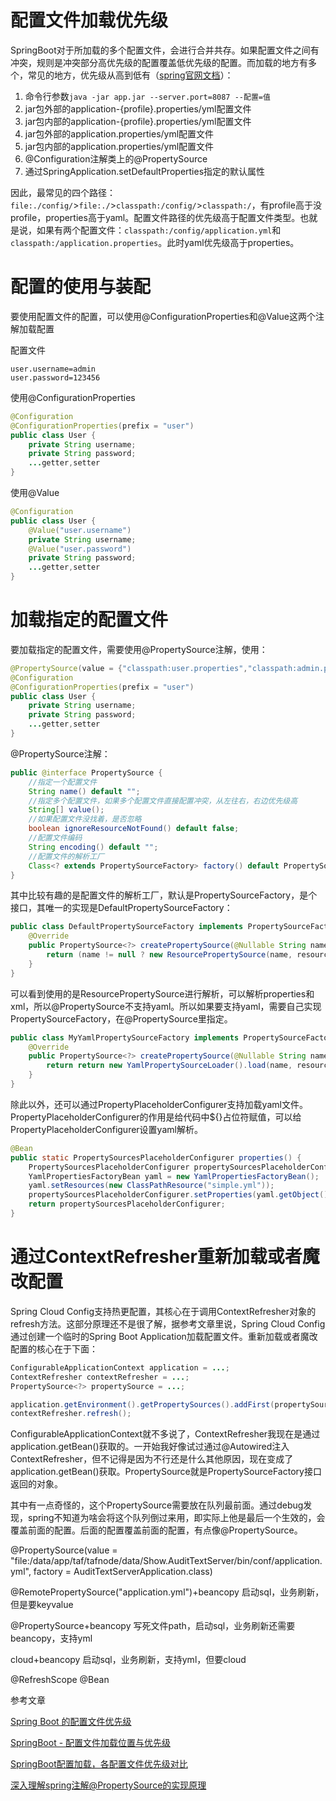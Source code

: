 # 配置文件加载优先级

SpringBoot对于所加载的多个配置文件，会进行合并共存。如果配置文件之间有冲突，规则是冲突部分高优先级的配置覆盖低优先级的配置。而加载的地方有多个，常见的地方，优先级从高到低有（[spring官网文档](https://docs.spring.io/spring-boot/docs/1.5.9.RELEASE/reference/htmlsingle/#boot-features-external-config)）：
1. 命令行参数`java -jar app.jar --server.port=8087 --配置=值`
2. jar包外部的application-{profile}.properties/yml配置文件
3. jar包内部的application-{profile}.properties/yml配置文件
4. jar包外部的application.properties/yml配置文件
5. jar包内部的application.properties/yml配置文件
6. @Configuration注解类上的@PropertySource
7. 通过SpringApplication.setDefaultProperties指定的默认属性

因此，最常见的四个路径：`file:./config/`>`file:./`>`classpath:/config/`>`classpath:/`，有profile高于没profile，properties高于yaml。配置文件路径的优先级高于配置文件类型。也就是说，如果有两个配置文件：`classpath:/config/application.yml`和`classpath:/application.properties`。此时yaml优先级高于properties。

# 配置的使用与装配

要使用配置文件的配置，可以使用@ConfigurationProperties和@Value这两个注解加载配置

配置文件
```properties
user.username=admin
user.password=123456
```

使用@ConfigurationProperties
```java
@Configuration
@ConfigurationProperties(prefix = "user")
public class User {
    private String username;
    private String password;
    ...getter,setter
}
```

使用@Value
```java
@Configuration
public class User {
    @Value("user.username")
    private String username;
    @Value("user.password")
    private String password;
    ...getter,setter
}
```

# 加载指定的配置文件

要加载指定的配置文件，需要使用@PropertySource注解，使用：
```java
@PropertySource(value = {"classpath:user.properties","classpath:admin.properties"})
@Configuration
@ConfigurationProperties(prefix = "user")
public class User {
    private String username;
    private String password;
    ...getter,setter
}
```

@PropertySource注解：
```java
public @interface PropertySource {
    //指定一个配置文件
	String name() default "";
    //指定多个配置文件，如果多个配置文件直接配置冲突，从左往右，右边优先级高
	String[] value();
    //如果配置文件没找着，是否忽略
	boolean ignoreResourceNotFound() default false;
    //配置文件编码
	String encoding() default "";
    //配置文件的解析工厂
	Class<? extends PropertySourceFactory> factory() default PropertySourceFactory.class;
}
```

其中比较有趣的是配置文件的解析工厂，默认是PropertySourceFactory，是个接口，其唯一的实现是DefaultPropertySourceFactory：
```java
public class DefaultPropertySourceFactory implements PropertySourceFactory {
	@Override
	public PropertySource<?> createPropertySource(@Nullable String name, EncodedResource resource) throws IOException {
		return (name != null ? new ResourcePropertySource(name, resource) : new ResourcePropertySource(resource));
	}
}
```

可以看到使用的是ResourcePropertySource进行解析，可以解析properties和xml，所以@PropertySource不支持yaml。所以如果要支持yaml，需要自己实现PropertySourceFactory，在@PropertySource里指定。

```java
public class MyYamlPropertySourceFactory implements PropertySourceFactory {
	@Override
	public PropertySource<?> createPropertySource(@Nullable String name, EncodedResource resource) throws IOException {
		return return new YamlPropertySourceLoader().load(name, resource).get(0);
	}
}
```

除此以外，还可以通过PropertyPlaceholderConfigurer支持加载yaml文件。PropertyPlaceholderConfigurer的作用是给代码中${}占位符赋值，可以给PropertyPlaceholderConfigurer设置yaml解析。
```java
@Bean
public static PropertySourcesPlaceholderConfigurer properties() {
	PropertySourcesPlaceholderConfigurer propertySourcesPlaceholderConfigurer = new PropertySourcesPlaceholderConfigurer();
	YamlPropertiesFactoryBean yaml = new YamlPropertiesFactoryBean();
	yaml.setResources(new ClassPathResource("simple.yml"));
	propertySourcesPlaceholderConfigurer.setProperties(yaml.getObject());
	return propertySourcesPlaceholderConfigurer;
}
```

# 通过ContextRefresher重新加载或者魔改配置

Spring Cloud Config支持热更配置，其核心在于调用ContextRefresher对象的refresh方法。这部分原理还不是很了解，据参考文章里说，Spring Cloud Config通过创建一个临时的Spring Boot Application加载配置文件。重新加载或者魔改配置的核心在于下面：
```java
ConfigurableApplicationContext application = ...;
ContextRefresher contextRefresher = ...;
PropertySource<?> propertySource = ...;

application.getEnvironment().getPropertySources().addFirst(propertySource);
contextRefresher.refresh();
```
ConfigurableApplicationContext就不多说了，ContextRefresher我现在是通过application.getBean()获取的。一开始我好像试过通过@Autowired注入ContextRefresher，但不记得是因为不行还是什么其他原因，现在变成了application.getBean()获取。PropertySource就是PropertySourceFactory接口返回的对象。

其中有一点奇怪的，这个PropertySource需要放在队列最前面。通过debug发现，spring不知道为啥会将这个队列倒过来用，即实际上他是最后一个生效的，会覆盖前面的配置。后面的配置覆盖前面的配置，有点像@PropertySource。



@PropertySource(value = "file:/data/app/taf/tafnode/data/Show.AuditTextServer/bin/conf/application.yml", factory = AuditTextServerApplication.class)

@RemotePropertySource("application.yml")+beancopy
	启动sql，业务刷新，但是要keyvalue

@PropertySource+beancopy
	写死文件path，启动sql，业务刷新还需要beancopy，支持yml
	
cloud+beancopy
启动sql，业务刷新，支持yml，但要cloud


@RefreshScope
@Bean

参考文章

[Spring Boot 的配置文件优先级](https://www.scienjus.com/spring-boot-properties-priority/)

[SpringBoot - 配置文件加载位置与优先级](https://blog.csdn.net/J080624/article/details/80508606)

[SpringBoot配置加载，各配置文件优先级对比](https://blog.csdn.net/IT_faquir/article/details/80869578)

[深入理解spring注解@PropertySource的实现原理](https://blog.csdn.net/lipei1220/article/details/94593836)